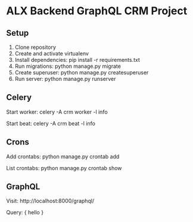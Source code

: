# ALX Backend GraphQL CRM Project

## Setup

1. Clone repository
2. Create and activate virtualenv
3. Install dependencies:
   pip install -r requirements.txt
4. Run migrations:
   python manage.py migrate
5. Create superuser:
   python manage.py createsuperuser
6. Run server:
   python manage.py runserver

## Celery

Start worker:
celery -A crm worker -l info

Start beat:
celery -A crm beat -l info

## Crons

Add crontabs:
python manage.py crontab add

List crontabs:
python manage.py crontab show

## GraphQL

Visit:
http://localhost:8000/graphql/

Query:
{
  hello
}
